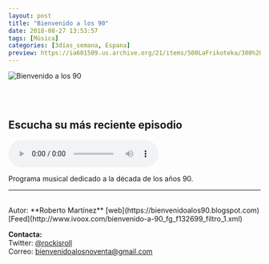 ```yaml
---
layout: post
title: "Bienvenido a los 90"
date: 2018-08-27 13:53:57
tags: [Música]
categories: [3días_semana, Espana]
preview: https://ia601509.us.archive.org/21/items/500LaFrikoteka/300%20-%20Robert%20Martinez.jpg
---
```


![Bienvenido a los 90](https://ia601509.us.archive.org/21/items/500LaFrikoteka/500%20-%20Robert%20Martinez.jpg)

<br/>
<br/>

## Escucha su más reciente episodio

<!--reproductor-feed=http://www.ivoox.com/bienvenido-a-90_fg_f132699_filtro_1.xml-->
<!--reproductor-start-->
<audio id="audio" preload="auto" controls="" src="http://www.ivoox.com/conciertos-bienvenido-a-90_mf_28027768_feed_1.mp3"></audio>
<!--reproductor-end-->

Programa musical dedicado a la década de los años 90.

_ _ _

<br>
Autor: **Roberto Martínez**  
[web](https://bienvenidoalos90.blogspot.com)  
[Feed](http://www.ivoox.com/bienvenido-a-90_fg_f132699_filtro_1.xml)   


**Contacta:**  
Twitter: [@rockisroll](https://twitter.com/rockisroll)  
Correo: [bienvenidoalosnoventa@gmail.com](mailto:bienvenidoalosnoventa@gmail.com)  

